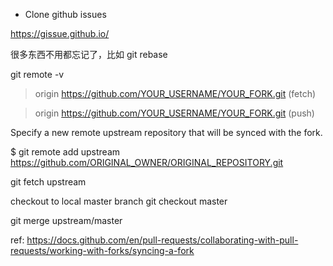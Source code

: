 * Clone github issues

https://gissue.github.io/

很多东西不用都忘记了，比如
git rebase

git remote -v

> origin  https://github.com/YOUR_USERNAME/YOUR_FORK.git (fetch)
 
> origin  https://github.com/YOUR_USERNAME/YOUR_FORK.git (push)

Specify a new remote upstream repository that will be synced with the fork.


$ git remote add upstream https://github.com/ORIGINAL_OWNER/ORIGINAL_REPOSITORY.git

git fetch upstream

 checkout to local master branch
git checkout master

git merge upstream/master


ref:
https://docs.github.com/en/pull-requests/collaborating-with-pull-requests/working-with-forks/syncing-a-fork
